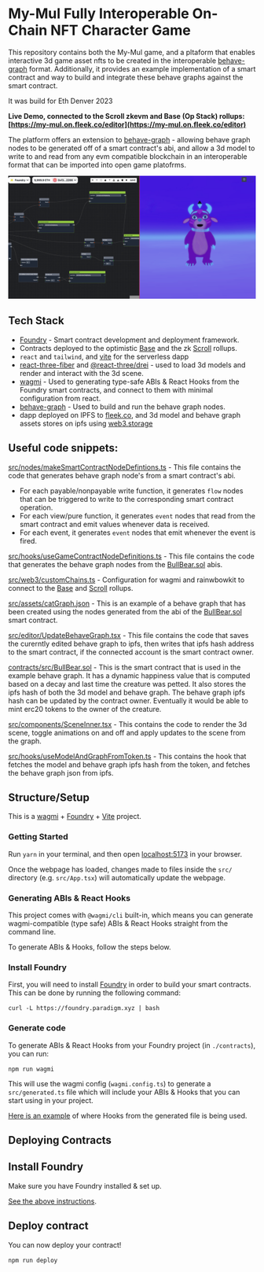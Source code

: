 # My-Mul Fully Interoperable On-Chain NFT Character Game

This repository contains both the My-Mul game, and a pltaform that enables interactive 3d game asset nfts to be created in the interoperable [behave-graph](https://github.com/bhouston/behave-graph) format. Additionally, it provides an example implementation of a smart contract and way to build and integrate these behave graphs against the smart contract.

It was build for Eth Denver 2023

**Live Demo, connected to the Scroll zkevm and Base (Op Stack) rollups: [https://my-mul.on.fleek.co/editor](https://my-mul.on.fleek.co/editor)**

The platform offers an extension to [behave-graph](https://github.com/bhouston/behave-graph) - allowing behave graph nodes to be generated off of a smart contract's abi, and allow a 3d model to write to and read from any evm compatible blockchain in an interoperable format that can be imported into open game platofrms.

![screenshot of My Mul](readmeAssets/screenshot.png)

## Tech Stack

- [Foundry](https://book.getfoundry.sh/) - Smart contract development and deployment framework.
- Contracts deployed to the optimistic [Base](https://docs.base.org/) and the zk [Scroll](https://scroll.io/) rollups.
- `react` and `tailwind`, and [vite](https://vitejs.dev/) for the serverless dapp
- [react-three-fiber](https://docs.pmnd.rs/react-three-fiber) and [@react-three/drei](https://github.com/pmndrs/drei) - used to load 3d models and render and interact with the 3d scene.
- [wagmi](https://wagmi.sh) - Used to generating type-safe ABIs & React Hooks from the Foundry smart contracts, and connect to them with minimal configuration from react.
- [behave-graph](https://github.com/bhouston/behave-graph) - Used to build and run the behave graph nodes.
- dapp deployed on IPFS to [fleek.co](https://fleek.co/), and 3d model and behave graph assets stores on ipfs using [web3.storage](https://web3.storage/)

## Useful code snippets:

[src/nodes/makeSmartContractNodeDefintions.ts](./src/nodes/makeSmartContractNodeDefintions.ts) - This file contains the code that generates behave graph node's from a smart contract's abi.

- For each payable/nonpayable write function, it generates `flow` nodes that can be triggered to write to the corresponding smart contract operation.
- For each view/pure function, it generates `event` nodes that read from the smart contract and emit values whenever data is received.
- For each event, it generates `event` nodes that emit whenever the event is fired.

[src/hooks/useGameContractNodeDefinitions.ts](./src/hooks/useGameContractNodeDefinitions.ts) - This file contains the code that generates the behave graph nodes from the [BullBear.sol](./contracts/src/BullBear.sol) abis.

[src/web3/customChains.ts](./src/web3/customChains.ts) - Configuration for wagmi and rainwbowkit to connect to the [Base](https://docs.base.org/) and [Scroll](https://scroll.io/) rollups.

[src/assets/catGraph.json](./src/assets/catGraph.json) - This is an example of a behave graph that has been created using the nodes generated from the abi of the [BullBear.sol](./contracts/src/BullBear.sol) smart contract.

[src/editor/UpdateBehaveGraph.tsx](./src/editor/UpdateBehaveGraph.tsx) - This file contains the code that saves the curerntly edited behave graph to ipfs, then writes that ipfs hash address to the smart contract, if the connected account is the smart contract owner.

[contracts/src/BullBear.sol](./contracts/src/BullBear.sol) - This is the smart contract that is used in the example behave graph. It has a dynamic happiness value that is computed based on a decay and last time the creature was petted. It also stores the ipfs hash of both the 3d model and behave graph. The behave graph ipfs hash can be updated by the contract owner. Eventually it would be able to mint erc20 tokens to the owner of the creature.

[src/components/SceneInner.tsx](src/components/SceneInner.tsx) - This contains the code to render the 3d scene, toggle animations on and off and apply updates to the scene from the graph.

[src/hooks/useModelAndGraphFromToken.ts](./src/hooks/useModelAndGraphFromToken.ts) - This contains the hook that fetches the model and behave graph ipfs hash from the token, and fetches the behave graph json from ipfs.

## Structure/Setup

This is a [wagmi](https://wagmi.sh) + [Foundry](https://book.getfoundry.sh/) + [Vite](https://vitejs.dev/) project.

### Getting Started

Run `yarn` in your terminal, and then open [localhost:5173](http://localhost:5173) in your browser.

Once the webpage has loaded, changes made to files inside the `src/` directory (e.g. `src/App.tsx`) will automatically update the webpage.

### Generating ABIs & React Hooks

This project comes with `@wagmi/cli` built-in, which means you can generate wagmi-compatible (type safe) ABIs & React Hooks straight from the command line.

To generate ABIs & Hooks, follow the steps below.

### Install Foundry

First, you will need to install [Foundry](https://book.getfoundry.sh/getting-started/installation) in order to build your smart contracts. This can be done by running the following command:

```
curl -L https://foundry.paradigm.xyz | bash
```

### Generate code

To generate ABIs & React Hooks from your Foundry project (in `./contracts`), you can run:

```
npm run wagmi
```

This will use the wagmi config (`wagmi.config.ts`) to generate a `src/generated.ts` file which will include your ABIs & Hooks that you can start using in your project.

[Here is an example](./src/components/Counter.tsx) of where Hooks from the generated file is being used.

## Deploying Contracts

## Install Foundry

Make sure you have Foundry installed & set up.

[See the above instructions](#install-foundry).

## Deploy contract

You can now deploy your contract!

```
npm run deploy
```

